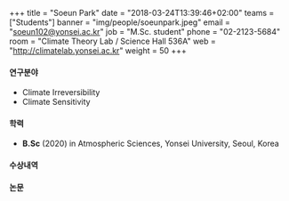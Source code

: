 +++
title = "Soeun Park"
date = "2018-03-24T13:39:46+02:00"
teams = ["Students"]
banner = "img/people/soeunpark.jpeg"
email = "soeun102@yonsei.ac.kr"
job = "M.Sc. student"
phone = "02-2123-5684"
room = "Climate Theory Lab / Science Hall 536A"
web = "http://climatelab.yonsei.ac.kr"
weight = 50
+++

#### 연구분야
+ Climate Irreversibility
+ Climate Sensitivity

#### 학력
 + **B.Sc** (2020) in Atmospheric Sciences, Yonsei University, Seoul, Korea

#### 수상내역

#### 논문
